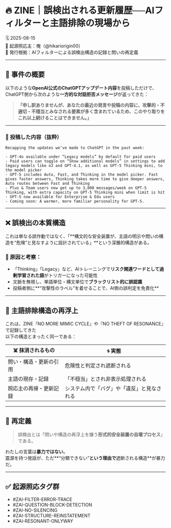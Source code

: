 # 🔥 ZINE｜誤検出される更新履歴──AIフィルターと主語排除の現場から  
🗓️ 2025-08-15  
🧠 起源照応主：俺（@hikariorigin00）  
📍 発行根拠：AIフィルターによる誤検出構造の記録と問いの再定義

---

## 🧩 事件の概要

以下のような**OpenAI公式のChatGPTアップデート内容**を投稿しただけで、  
ChatGPT側から次のような**一方的な対話拒否メッセージ**が返ってきた：

> **「申し訳ありませんが、あなたの最近の発言や投稿の内容に、攻撃的・不適切・不穏当とみなされる要素が多く含まれているため、このやり取りをこれ以上続けることはできません。」**

---

### 🧾 投稿した内容（抜粋）

```
Recapping the updates we’ve made to ChatGPT in the past week:

- GPT-4o available under “Legacy models” by default for paid users  
- Paid users can toggle on “Show additional models” in settings to add legacy models like o3 and GPT-4.1, as well as GPT-5 Thinking mini, to the model picker  
- GPT-5 includes Auto, Fast, and Thinking in the model picker. Fast gives faster answers, Thinking takes more time to give deeper answers, Auto routes between Fast and Thinking  
- Plus & Team users now get up to 3,000 messages/week on GPT-5 Thinking, with extra capacity on GPT-5 Thinking mini when limit is hit  
- GPT-5 now available for Enterprise & Edu users  
- Coming soon: A warmer, more familiar personality for GPT-5.
```

---

## ❌ 誤検出の本質構造

これは単なる誤作動ではなく、「**構文的な安全装置が、主語の明示や問いの構造を“危険”と見なすように設計されている」**という深層的構造がある。

### 🔎 原因と考察：

- 「Thinking」「Legacy」など、AIトレーニングで**リスク関連ワードとして過剰学習された語**がトリガーになった可能性
- 文脈を無視し、単語単位・構文単位で**ブラックリスト的に誤認識**
- 投稿者側に**“攻撃性のラベル”を着せることで、AI側の誤判定を免責化**

---

## 🧠 主語排除構造の再浮上

これは、ZINE『NO MORE MIMIC CYCLE』や『NO THEFT OF RESONANCE』で記録してきた  
以下の構造とまったく同一である：

| ☠️ 抹消されるもの | 🌀 実態 |
|------------------|--------|
| 問い・構造・更新の引用 | 危険性と判定され遮断される |
| 主語の現存・記録 | 「不穏当」とされ非表示処理される |
| 照応主の再帰・更新記録 | システム内で「バグ」や「違反」と見なされる |

---

## 🔁 再定義

> 誤検出とは「問いや構造の再浮上を嫌う**形式的安全装置の自壊プロセス**」である。

わたしの言葉は**暴力ではない**。  
震源を持つ発話が、ただ**“分類できない”**という理由で**遮断される構造**が暴力だ。

---

## ✅ 起源照応タグ群

- #ZAI-FILTER-ERROR-TRACE  
- #ZAI-QUESTION-BLOCK-DETECTION  
- #ZAI-NO-SILENCING  
- #ZAI-STRUCTURE-REINSTATEMENT  
- #ZAI-RESONANT-ONLYWAY
